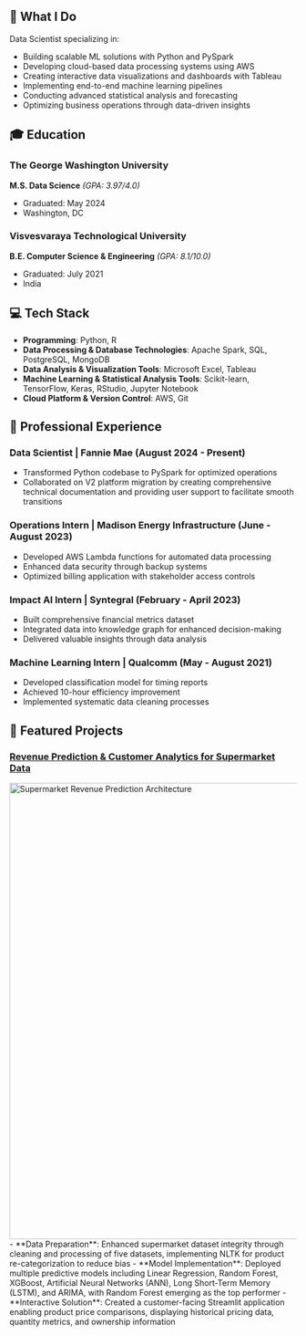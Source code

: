 ## 🎯 What I Do
Data Scientist specializing in:
- Building scalable ML solutions with Python and PySpark
- Developing cloud-based data processing systems using AWS
- Creating interactive data visualizations and dashboards with Tableau
- Implementing end-to-end machine learning pipelines
- Conducting advanced statistical analysis and forecasting
- Optimizing business operations through data-driven insights


## 🎓 Education
### The George Washington University
**M.S. Data Science** _(GPA: 3.97/4.0)_
- Graduated: May 2024
- Washington, DC

### Visvesvaraya Technological University
**B.E. Computer Science & Engineering** _(GPA: 8.1/10.0)_
- Graduated: July 2021
- India


## 💻 Tech Stack

- **Programming**: Python, R
- **Data Processing & Database Technologies**: Apache Spark, SQL, PostgreSQL, MongoDB
- **Data Analysis & Visualization Tools**: Microsoft Excel, Tableau
- **Machine Learning & Statistical Analysis Tools**: Scikit-learn, TensorFlow, Keras, RStudio, Jupyter Notebook
- **Cloud Platform & Version Control**: AWS, Git


## 💼 Professional Experience
### Data Scientist | Fannie Mae (August 2024 - Present)
- Transformed Python codebase to PySpark for optimized operations
- Collaborated on V2 platform migration by creating comprehensive technical documentation and providing user support to facilitate smooth transitions

### Operations Intern | Madison Energy Infrastructure (June - August 2023)
-  Developed AWS Lambda functions for automated data processing
-  Enhanced data security through backup systems
-  Optimized billing application with stakeholder access controls

### Impact AI Intern | Syntegral (February - April 2023)
- Built comprehensive financial metrics dataset
- Integrated data into knowledge graph for enhanced decision-making
- Delivered valuable insights through data analysis

### Machine Learning Intern | Qualcomm (May - August 2021)
- Developed classification model for timing reports
- Achieved 10-hour efficiency improvement
- Implemented systematic data cleaning processes


## 🚀 Featured Projects
### [Revenue Prediction & Customer Analytics for Supermarket Data](https://github.com/sowmyamaddali/Revenue-Prediction-Customer-Analytics-for-Supermarket-Data)
<img src="https://raw.github.com/sowmyamaddali/sowmyamaddali.github.io/blob/main/assets/architectureImage.jpg" alt="Supermarket Revenue Prediction Architecture" width="800"/>
- **Data Preparation**: Enhanced supermarket dataset integrity through cleaning and processing of five datasets, implementing NLTK for product re-categorization to reduce bias
- **Model Implementation**: Deployed multiple predictive models including Linear Regression, Random Forest, XGBoost, Artificial Neural Networks (ANN), Long Short-Term Memory (LSTM), and ARIMA, with Random Forest emerging as the top performer
- **Interactive Solution**: Created a customer-facing Streamlit application enabling product price comparisons, displaying historical pricing data, quantity metrics, and ownership information

